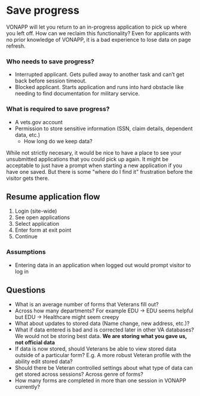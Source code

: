 # Save progress

VONAPP will let you return to an in-progress application to pick up where you left off. How can we reclaim this functionality? Even for applicants with no prior knowledge of VONAPP, it is a bad experience to lose data on page refresh.

### Who needs to save progress?
- Interrupted applicant. Gets pulled away to another task and can’t get back before session timeout.
- Blocked applicant. Starts application and runs into hard obstacle like needing to find documentation for military service.

### What is required to save progress?
- A vets.gov account
- Permission to store sensitive information (SSN, claim details, dependent data, etc.)
  - How long do we keep data?

While not strictly necesary, it would be nice to have a place to see your unsubmitted applications that you could pick up again. It might be acceptable to just have a prompt when starting a new application if you have one saved. But there is some "where do I find it" frustration before the visitor gets there.


## Resume application flow
1. Login (site-wide)
2. See open applications
3. Select application
4. Enter form at exit point
5. Continue

### Assumptions
- Entering data in an application when logged out would prompt visitor to log in

## Questions
- What is an average number of forms that Veterans fill out?
- Across how many departments? For example EDU -> EDU seems helpful but EDU -> Healthcare might seem creepy
- What about updates to stored data (Name change, new address, etc.)?
- What if data entered is bad and is corrected later in other VA databases? We would not be storing best data. **We are storing what you gave us, not official data**
- If data is now stored, should Veterans be able to view stored data outside of a particular form? E.g. A more robust Veteran profile with the ability edit stored data?
- Should there be Veteran controlled settings about what type of data can get stored across sessions? Across genre of forms?
- How many forms are completed in more than one session in VONAPP currently?
